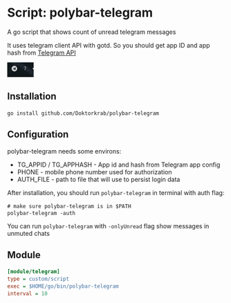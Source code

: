 # Script: polybar-telegram

A go script that shows count of unread telegram messages

It uses telegram client API with gotd. So you should get app ID and app hash
from [Telegram API](https://my.telegram.org/apps)

![polybar-telegram](screenshots/1.png)

## Installation

```shell
go install github.com/Doktorkrab/polybar-telegram
```

## Configuration

polybar-telegram needs some environs:

- TG_APPID / TG_APPHASH - App id and hash from Telegram app config
- PHONE - mobile phone number used for authorization
- AUTH_FILE - path to file that will use to persist login data

After installation, you should run `polybar-telegram` in terminal with auth flag:
```shell
# make sure polybar-telegram is in $PATH
polybar-telegram -auth
```

You can run `polybar-telegram` with `-onlyUnread` flag show messages in unmuted chats

## Module
```ini
[module/telegram]
type = custom/script
exec = $HOME/go/bin/polybar-telegram
interval = 10 
```